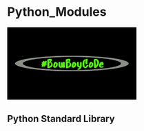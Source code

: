 # Python_Modules

<img src="images/bowboycode.png" width=300>



## Python Standard Library




















